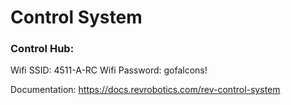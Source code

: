 # Control System

### Control Hub:
Wifi SSID: 4511-A-RC
Wifi Password: gofalcons!


Documentation: https://docs.revrobotics.com/rev-control-system 

